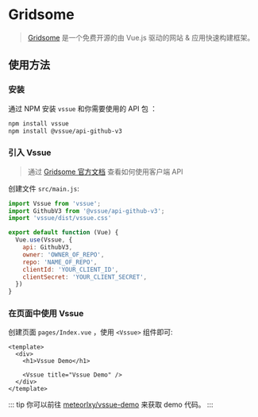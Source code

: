 # Gridsome

> [Gridsome](https://gridsome.org) 是一个免费开源的由 Vue.js 驱动的网站 & 应用快速构建框架。

## 使用方法

### 安装

通过 NPM 安装 `vssue` 和你需要使用的 API 包 ：

```bash
npm install vssue
npm install @vssue/api-github-v3
```

### 引入 Vssue

> 通过 [Gridsome 官方文档](https://gridsome.org/docs/client-api/) 查看如何使用客户端 API

创建文件 `src/main.js`:

```js
import Vssue from 'vssue';
import GithubV3 from '@vssue/api-github-v3';
import 'vssue/dist/vssue.css'

export default function (Vue) {
  Vue.use(Vssue, {
    api: GithubV3,
    owner: 'OWNER_OF_REPO',
    repo: 'NAME_OF_REPO',
    clientId: 'YOUR_CLIENT_ID',
    clientSecret: 'YOUR_CLIENT_SECRET',
  })
}
```

### 在页面中使用 Vssue

创建页面 `pages/Index.vue` ，使用 `<Vssue>` 组件即可:

```vue
<template>
  <div>
    <h1>Vssue Demo</h1>

    <Vssue title="Vssue Demo" />
  </div>
</template>
```

::: tip
你可以前往 [meteorlxy/vssue-demo](https://github.com/meteorlxy/vssue-demo) 来获取 demo 代码。
:::

